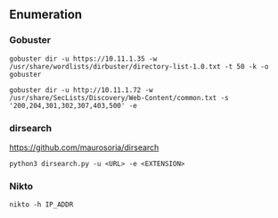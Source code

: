## Enumeration

### Gobuster
```
gobuster dir -u https://10.11.1.35 -w /usr/share/wordlists/dirbuster/directory-list-1.0.txt -t 50 -k -o gobuster

gobuster dir -u http://10.11.1.72 -w /usr/share/SecLists/Discovery/Web-Content/common.txt -s '200,204,301,302,307,403,500' -e

```
### dirsearch
https://github.com/maurosoria/dirsearch
```
python3 dirsearch.py -u <URL> -e <EXTENSION>
```

### Nikto

```
nikto -h IP_ADDR
```